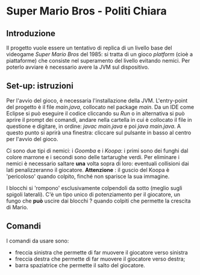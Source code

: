 # Super Mario Bros - Politi Chiara

## Introduzione
Il progetto vuole essere un tentativo di replica di un livello base del videogame _Super Mario Bros_ del 1985: si tratta di un gioco _platform_ (cioè a piattaforme) che consiste nel superamento del livello evitando nemici. Per poterlo avviare è necessario avere la JVM sul dispositivo.


## Set-up: istruzioni
Per l'avvio del gioco, è necessaria l'installazione della JVM. L'entry-point del progetto è il file _main.java_, collocato nel package _main_. Da un IDE come Eclipse si può eseguire il codice cliccando su _Run_ o in alternativa si può aprire il prompt dei comandi, andare nella cartella in cui è collocato il file in questione e digitare, in ordine: _javac main.java_ e poi _java main.java_.
A questo punto si aprirà una finestra: cliccare sul pulsante in basso al centro per l'avvio del gioco. 

Ci sono due tipi di nemici: i  _Goomba_ e i  _Koopa_: i primi sono dei funghi dal colore marrone e i secondi sono delle tartarughe verdi. Per eliminare i nemici è necessario saltare __una__ volta sopra di loro: eventuali collisioni dai lati penalizzeranno il giocatore.
__Attenzione__ : il guscio del Koopa è 'pericoloso' quando colpito, finché non sparisce la sua immagine.

I blocchi si 'rompono' esclusivamente colpendoli da sotto (meglio sugli spigoli laterali).
C'è un tipo unico di potenziamento per il giocatore, un fungo che __può__ uscire dai blocchi ? quando colpiti che permette la crescita di Mario.


## Comandi
I comandi da usare sono:
* freccia sinistra che permette di far muovere il giocatore verso sinistra
* freccia destra che permette di far muovere il giocatore verso destra;
* barra spaziatrice che permette il salto del giocatore.
